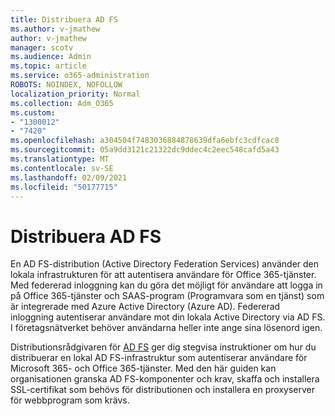 ```yaml
---
title: Distribuera AD FS
ms.author: v-jmathew
author: v-jmathew
manager: scotv
ms.audience: Admin
ms.topic: article
ms.service: o365-administration
ROBOTS: NOINDEX, NOFOLLOW
localization_priority: Normal
ms.collection: Adm_O365
ms.custom:
- "1300012"
- "7420"
ms.openlocfilehash: a304504f7483036884878639dfa6ebfc3cdfcac8
ms.sourcegitcommit: 05a9dd3121c21322dc9ddec4c2eec548cafd5a43
ms.translationtype: MT
ms.contentlocale: sv-SE
ms.lasthandoff: 02/09/2021
ms.locfileid: "50177715"
---
```

# <a name="deploy-ad-fs"></a>Distribuera AD FS

En AD FS-distribution (Active Directory Federation Services) använder den lokala infrastrukturen för att autentisera användare för Office 365-tjänster. Med federerad inloggning kan du göra det möjligt för användare att logga in på Office 365-tjänster och SAAS-program (Programvara som en tjänst) som är integrerade med Azure Active Directory (Azure AD). Federerad inloggning autentiserar användare mot din lokala Active Directory via AD FS. I företagsnätverket behöver användarna heller inte ange sina lösenord igen.

Distributionsrådgivaren för [AD FS](https://go.microsoft.com/fwlink/?linkid=2071178) ger dig stegvisa instruktioner om hur du distribuerar en lokal AD FS-infrastruktur som autentiserar användare för Microsoft 365- och Office 365-tjänster. Med den här guiden kan organisationen granska AD FS-komponenter och krav, skaffa och installera SSL-certifikat som behövs för distributionen och installera en proxyserver för webbprogram som krävs.
